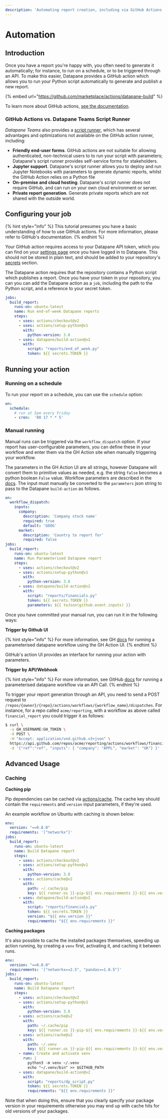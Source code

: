 ```yaml
---
description: 'Automating report creation, including via GitHub Actions'
---
```


# Automation

## Introduction

Once you have a report you're happy with, you often need to generate it automatically; for instance, to run on a schedule, or to be triggered through an API. To make this easier, Datapane provides a GitHub action which allows you to run your Python script automatically to generate and publish a new report.

{% embed url="https://github.com/marketplace/actions/datapane-build" %}

To learn more about GitHub actions, [see the documentation](https://docs.github.com/en/free-pro-team@latest/actions).

### GitHub Actions vs. Datapane Teams Script Runner

_Datapane Teams_ also provides a [script runner](../datapane-teams/script-and-jupyter-deployment.md), which has several advantages and optimizations not available on the GitHub action runner, including:

* **Friendly end-user forms**. GitHub actions are not suitable for allowing authenticated, non-technical users to to run your script with parameters; Datapane's script runner provides self-service forms for stakeholders.
* **Jupyter support**. Datapane's script runner allows you to deploy and run Jupyter Notebooks with parameters to generate dynamic reports, whilst the GitHub Action relies on a Python file
* **On-premise and cloud hosting**. Datapane's script runner does not require GitHub, and can run on your own cloud environment or server.
* **Private report generation**. Generate private reports which are not shared with the outside world.

## Configuring your job

{% hint style="info" %}
This tutorial presumes you have a basic understanding of how to use GitHub actions. For more information, please refer to GitHub's documentation.
{% endhint %}

Your GitHub action requires access to your Datapane API token, which you can find on your [settings page](https://datapane.com/settings) once you have logged in to Datapane. This should not be stored in plain text, and should be added to your repository's [secrets](https://docs.github.com/en/free-pro-team@latest/actions/reference/encrypted-secrets) section.

The Datapane action requires that the repository contains a Python script which publishes a report. Once you have your token in your repository, you can you can add the Datapane action as a `job`, including the path to the Python script, and a reference to your secret token.

```yaml
jobs:
  build_report:
    runs-on: ubuntu-latest
    name: Run end-of-week Datapane reports
    steps:
      - uses: actions/checkout@v2
      - uses: actions/setup-python@v1
        with:
          python-version: 3.8
      - uses: datapane/build-action@v2
        with:
          script: "reports/end_of_week.py"
          token: ${{ secrets.TOKEN }}
```

## Running your action

### Running on a schedule

To run your report on a schedule, you can use the `schedule` option:

```yaml
on:
  schedule:
    # run at 5pm every Friday
    - cron:  '00 17 * * 5'
```

### Manual running

Manual runs can be triggered via the `workflow_dispatch` option. If your report has user-configurable parameters, you can define these in your workflow and enter them via the GH Action site when manually triggering your workflow.

The parameters in the GH Action UI are all strings, however Datapane will convert them to primitive values as needed, e.g. the string `false` becomes a python boolean `False` value. Workflow parameters are described in the [docs](https://docs.github.com/en/free-pro-team@latest/actions/reference/events-that-trigger-workflows#workflow_dispatch). The input must manually be converted to the `parameters` json string to pass to the Datapane `build-action` as follows.

```yaml
on:
  workflow_dispatch:
    inputs:
      company:
        description: 'Company stock name'
        required: true
        default: 'GOOG'
      market:
        description: 'Country to report for'
        required: false
jobs:
  build_report:
    runs-on: ubuntu-latest
    name: Run Parameterised Datapane report
    steps:
      - uses: actions/checkout@v2
      - uses: actions/setup-python@v1
        with:
          python-version: 3.8
      - uses: datapane/build-action@v2
        with:
          script: "reports/financials.py"
          token: ${{ secrets.TOKEN }}
          parameters: ${{ toJson(github.event.inputs) }}
```

Once you have committed your manual run, you can run it in the following ways:

**Trigger by Github UI**

{% hint style="info" %}
For more information, see GH [docs](https://docs.github.com/en/free-pro-team@latest/actions/managing-workflow-runs/manually-running-a-workflow#running-a-workflow-on-github) for running a parameterised datapane workflow using the GH Action UI.
{% endhint %}

GitHub's action UI provides an interface for running your action with parameters. 

**Trigger by API/Webhook**

{% hint style="info" %}
For more information, see GitHub [docs](https://docs.github.com/en/free-pro-team@latest/rest/reference/actions#create-a-workflow-dispatch-event) for running a parameterised datapane workflow via an API Call.
{% endhint %}

To trigger your report generation through an API, you need to send a POST request to `/repos/{owner}/{repo}/actions/workflows/{workflow_name}/dispatches`. For instance, for a repo called `acme/reporting`, with a workflow as above called `financial_report` you could trigger it as follows:

```bash
$ curl \
  -u GH_USERNAME:GH_TOKEN \
  -X POST \
  -H "Accept: application/vnd.github.v3+json" \
  https://api.github.com/repos/acme/reporting/actions/workflows/financial_report/dispatches \
  -d '{"ref":"ref", "inputs": { "company": "APPL", "market": "UK"} }'
```

## Advanced Usage

### Caching

**Caching pip**

Pip dependencies can be cached via [actions/cache](https://docs.github.com/en/free-pro-team@latest/actions/guides/building-and-testing-python#caching-dependencies). The cache key should contain the `requirements` and `version` input parameters, if they're used.

An example workflow on Ubuntu with caching is shown below:

```yaml
env:
  version: "==0.8.0"
  requirements: '["networkx"]'
jobs:
  build_report:
    runs-on: ubuntu-latest
    name: Build Datapane report
    steps:
      - uses: actions/checkout@v2
      - uses: actions/setup-python@v1
        with:
          python-version: 3.8
      - uses: actions/cache@v2
        with:
          path: ~/.cache/pip
          key: ${{ runner.os }}-pip-${{ env.requirements }}-${{ env.version }}
      - uses: datapane/build-action@v2
        with:
          script: "reports/financials.py"
          token: ${{ secrets.TOKEN }}
          version: "${{ env.version }}"
          requirements: "${{ env.requirements }}"
```

**Caching packages**

It's also possible to cache the installed packages themselves, speeding up action running, by creating a `venv` first, activating it, and caching it between runs.

```yaml
env:
  version: "==0.8.0"
  requirements: '["networkx==2.5", "pandas==1.0.5"]'
jobs:
  build_report:
    runs-on: ubuntu-latest
    name: Build Datapane report
    steps:
      - uses: actions/checkout@v2
      - uses: actions/setup-python@v1
        with:
          python-version: 3.8
      - uses: actions/cache@v2
        with:
          path: ~/.cache/pip
          key: ${{ runner.os }}-pip-${{ env.requirements }}-${{ env.version }}
      - uses: actions/cache@v2
        with:
          path: ~/.venv
          key: ${{ runner.os }}-pip-${{ env.requirements }}-${{ env.version }}
      - name: Create and activate venv
        run: |
          python3 -m venv ~/.venv
          echo "~/.venv/bin" >> $GITHUB_PATH
      - uses: datapane/build-action@v2
        with:
          script: "reports/dp_script.py"
          token: ${{ secrets.TOKEN }}
          requirements: "${{ env.requirements }}"
```

Note that when doing this, ensure that you clearly specify your package version in your requirements otherwise you may end up with cache hits for old versions of your packages.

